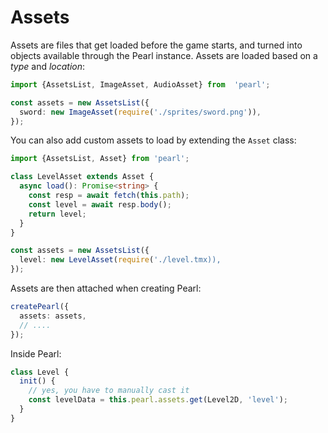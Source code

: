 # Assets

Assets are files that get loaded before the game starts, and turned into objects available through the Pearl instance. Assets are loaded based on a _type_ and _location_:

```typescript
import {AssetsList, ImageAsset, AudioAsset} from  'pearl';

const assets = new AssetsList({
  sword: new ImageAsset(require('./sprites/sword.png')),
});
```

You can also add custom assets to load by extending the `Asset` class:

```typescript
import {AssetsList, Asset} from 'pearl';

class LevelAsset extends Asset {
  async load(): Promise<string> {
    const resp = await fetch(this.path);
    const level = await resp.body();
    return level;
  }
}

const assets = new AssetsList({
  level: new LevelAsset(require('./level.tmx)),
});
```

Assets are then attached when creating Pearl:

```typescript
createPearl({
  assets: assets,
  // ....
});
```

Inside Pearl:

```typescript
class Level {
  init() {
    // yes, you have to manually cast it
    const levelData = this.pearl.assets.get(Level2D, 'level');
  }
}
```